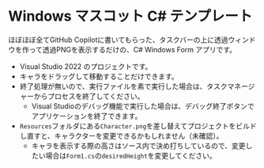 # Windows マスコット C# テンプレート

ほぼほぼ全てGitHub Copilotに書いてもらった、タスクバーの上に透過ウィンドウを作って透過PNGを表示するだけの、C# Windows Form アプリです。

- Visual Studio 2022 のプロジェクトです。
- キャラをドラッグして移動することだけできます。
- 終了処理が無いので、実行ファイルを素で実行した場合は、タスクマネージャーからプロセスを終了してください。
  - Visual Studioのデバッグ機能で実行した場合は、デバッグ終了ボタンでアプリケーションを終了できます。
- `Resources`フォルダにある`Character.png`を差し替えてプロジェクトをビルドし直すと、キャラクターを変更できるかもしれません（未確認）。
  - キャラを表示する際の高さはソース内で決め打ちしているので、変更したい場合は`Form1.cs`の`desiredHeight`を変更してください。